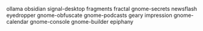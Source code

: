 ollama
obsidian
signal-desktop
fragments
fractal
gnome-secrets
newsflash
eyedropper
gnome-obfuscate
gnome-podcasts
geary
impression
gnome-calendar
gnome-console
gnome-builder
epiphany
